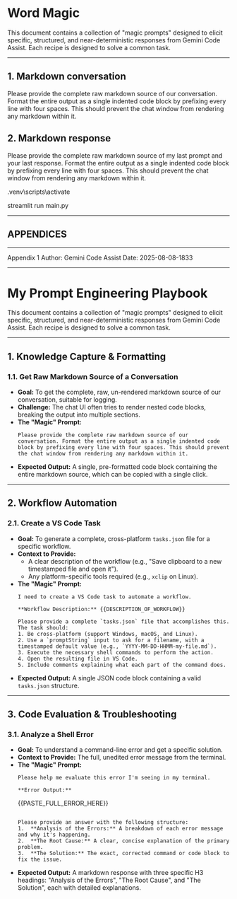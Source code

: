 # Word Magic

This document contains a collection of "magic prompts" designed to elicit specific, structured, and near-deterministic responses from Gemini Code Assist. Each recipe is designed to solve a common task.

---

## 1. Markdown conversation

Please provide the complete raw markdown source of our conversation. Format the entire output as a single indented code block by prefixing every line with four spaces. This should prevent the chat window from rendering any markdown within it.



## 2. Markdown response

Please provide the complete raw markdown source of my last prompt and your last response. Format the entire output as a single indented code block by prefixing every line with four spaces. This should prevent the chat window from rendering any markdown within it.


.venv\scripts\activate

streamlit run main.py



---

## APPENDICES

---
Appendix 1
Author: Gemini Code Assist
Date: 2025-08-08-1833

---

# My Prompt Engineering Playbook

This document contains a collection of "magic prompts" designed to elicit specific, structured, and near-deterministic responses from Gemini Code Assist. Each recipe is designed to solve a common task.

---

## 1. Knowledge Capture & Formatting

### 1.1. Get Raw Markdown Source of a Conversation

*   **Goal:** To get the complete, raw, un-rendered markdown source of our conversation, suitable for logging.
*   **Challenge:** The chat UI often tries to render nested code blocks, breaking the output into multiple sections.
*   **The "Magic" Prompt:**
    ```
    Please provide the complete raw markdown source of our conversation. Format the entire output as a single indented code block by prefixing every line with four spaces. This should prevent the chat window from rendering any markdown within it.
    ```
*   **Expected Output:** A single, pre-formatted code block containing the entire markdown source, which can be copied with a single click.

---

## 2. Workflow Automation

### 2.1. Create a VS Code Task

*   **Goal:** To generate a complete, cross-platform `tasks.json` file for a specific workflow.
*   **Context to Provide:**
    *   A clear description of the workflow (e.g., "Save clipboard to a new timestamped file and open it").
    *   Any platform-specific tools required (e.g., `xclip` on Linux).
*   **The "Magic" Prompt:**
    ```
    I need to create a VS Code task to automate a workflow.

    **Workflow Description:** {{DESCRIPTION_OF_WORKFLOW}}

    Please provide a complete `tasks.json` file that accomplishes this. The task should:
    1. Be cross-platform (support Windows, macOS, and Linux).
    2. Use a `promptString` input to ask for a filename, with a timestamped default value (e.g., `YYYY-MM-DD-HHMM-my-file.md`).
    3. Execute the necessary shell commands to perform the action.
    4. Open the resulting file in VS Code.
    5. Include comments explaining what each part of the command does.
    ```
*   **Expected Output:** A single JSON code block containing a valid `tasks.json` structure.

---

## 3. Code Evaluation & Troubleshooting

### 3.1. Analyze a Shell Error

*   **Goal:** To understand a command-line error and get a specific solution.
*   **Context to Provide:** The full, unedited error message from the terminal.
*   **The "Magic" Prompt:**
    ```
    Please help me evaluate this error I'm seeing in my terminal.

    **Error Output:**
    ```
    {{PASTE_FULL_ERROR_HERE}}
    ```

    Please provide an answer with the following structure:
    1.  **Analysis of the Errors:** A breakdown of each error message and why it's happening.
    2.  **The Root Cause:** A clear, concise explanation of the primary problem.
    3.  **The Solution:** The exact, corrected command or code block to fix the issue.
    ```
*   **Expected Output:** A markdown response with three specific H3 headings: "Analysis of the Errors", "The Root Cause", and "The Solution", each with detailed explanations.


